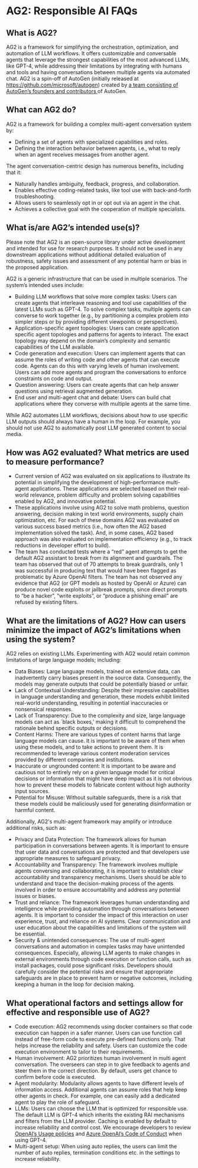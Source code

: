 # AG2: Responsible AI FAQs

## What is AG2?
AG2 is a framework for simplifying the orchestration, optimization, and automation of LLM workflows. It offers customizable and conversable agents that leverage the strongest capabilities of the most advanced LLMs, like GPT-4, while addressing their limitations by integrating with humans and tools and having conversations between multiple agents via automated chat. AG2 is a spin-off of AutoGen (initially released at https://github.com/microsoft/autogen) created by [a team consisting of AutoGen’s founders and contributors ](https://github.com/ag2ai/ag2/blob/main/MAINTAINERS.md) of AutoGen.

## What can AG2 do?
AG2 is a framework for building a complex multi-agent conversation system by:
- Defining a set of agents with specialized capabilities and roles.
-	Defining the interaction behavior between agents, i.e., what to reply when an agent receives messages from another agent.

The agent conversation-centric design has numerous benefits, including that it:
-	Naturally handles ambiguity, feedback, progress, and collaboration.
-	Enables effective coding-related tasks, like tool use with back-and-forth troubleshooting.
-	Allows users to seamlessly opt in or opt out via an agent in the chat.
-	Achieves a collective goal with the cooperation of multiple specialists.

## 	What is/are AG2’s intended use(s)?
Please note that AG2 is an open-source library under active development and intended for  use for research purposes. It should not be used in any downstream applications without additional detailed evaluation of robustness, safety issues and assessment of any potential harm or bias in the proposed application.

AG2 is a generic infrastructure that can be used in multiple scenarios. The system’s intended uses include:

-	Building LLM workflows that solve more complex tasks: Users can create agents that interleave reasoning and tool use capabilities of the latest LLMs such as GPT-4. To solve complex tasks, multiple agents can converse to work together (e.g., by partitioning a complex problem into simpler steps or by providing different viewpoints or perspectives).
-	Application-specific agent topologies: Users can create application specific agent topologies and patterns for agents to interact. The exact topology may depend on the domain’s complexity and semantic capabilities of the LLM available.
-	Code generation and execution: Users can implement agents that can assume the roles of writing code and other agents that can execute code. Agents can do this with varying levels of human involvement. Users can add more agents and program the conversations to enforce constraints on code and output.
-	Question answering: Users can create agents that can help answer questions using retrieval augmented generation.
-	End user and multi-agent chat and debate: Users can build chat applications where they converse with multiple agents at the same time.

While AG2 automates LLM workflows, decisions about how to use specific LLM outputs should always have a human in the loop. For example, you should not use AG2 to automatically post LLM generated content to social media.

## How was AG2 evaluated? What metrics are used to measure performance?
-	Current version of AG2 was evaluated on six applications to illustrate its potential in simplifying the development of high-performance multi-agent applications. These applications are selected based on their real-world relevance,  problem difficulty and problem solving capabilities enabled by AG2, and innovative potential.
-	These applications involve using AG2 to solve math problems, question answering, decision making in text world environments, supply chain optimization, etc. For each of these domains AG2 was evaluated on various success based metrics (i.e., how often the AG2 based implementation solved the task). And, in some cases, AG2 based approach was also evaluated on implementation efficiency (e.g., to track reductions in developer effort to build). 
- The team has conducted tests where a “red” agent attempts to get the default AG2 assistant to break from its alignment and guardrails. The team has observed that out of 70 attempts to break guardrails, only 1 was successful in producing text that would have been flagged as problematic by Azure OpenAI filters. The team has not observed any evidence that AG2 (or GPT models as hosted by OpenAI or Azure) can produce novel code exploits or jailbreak prompts, since direct prompts to “be a hacker”, “write exploits”, or “produce a phishing email” are refused by existing filters.


## What are the limitations of AG2? How can users minimize the impact of AG2’s limitations when using the system?
AG2 relies on existing LLMs. Experimenting with AG2 would retain common limitations of large language models; including:

- Data Biases: Large language models, trained on extensive data, can inadvertently carry biases present in the source data. Consequently, the models may generate outputs that could be potentially biased or unfair.
-	Lack of Contextual Understanding: Despite their impressive capabilities in language understanding and generation, these models exhibit limited real-world understanding, resulting in potential inaccuracies or nonsensical responses.
-	Lack of Transparency: Due to the complexity and size, large language models can act as `black boxes,' making it difficult to comprehend the rationale behind specific outputs or decisions.
-	Content Harms: There are various types of content harms that large language models can cause. It is important to be aware of them when using these models, and to take actions to prevent them. It is recommended to leverage various content moderation services provided by different companies and institutions.
-	Inaccurate or ungrounded content: It is important to be aware and cautious not to entirely rely on a given language model for critical decisions or information that might have deep impact as it is not obvious how to prevent these models to fabricate content without high authority input sources.
-	Potential for Misuse: Without suitable safeguards, there is a risk that these models could be maliciously used for generating disinformation or harmful content.


Additionally, AG2's multi-agent framework may amplify or introduce additional risks, such as:
-	Privacy and Data Protection: The framework allows for human participation in conversations between agents. It is important to ensure that user data and conversations are protected and that developers use appropriate measures to safeguard privacy.
-	Accountability and Transparency: The framework involves multiple agents conversing and collaborating, it is important to establish clear accountability and transparency mechanisms. Users should be able to understand and trace the decision-making process of the agents involved in order to ensure accountability and address any potential issues or biases.
-	Trust and reliance: The framework leverages human understanding and intelligence while providing automation through conversations between agents. It is important to consider the impact of this interaction on user experience, trust, and reliance on AI systems. Clear communication and user education about the capabilities and limitations of the system will be essential.
-	Security & unintended consequences: The use of multi-agent conversations and automation in complex tasks may have unintended consequences. Especially, allowing LLM agents to make changes in external environments through code execution or function calls, such as install packages, could pose significant risks. Developers should carefully consider the potential risks and ensure that appropriate safeguards are in place to prevent harm or negative outcomes, including keeping a human in the loop for decision making.

## What operational factors and settings allow for effective and responsible use of AG2?
-	Code execution: AG2 recommends using docker containers so that code execution can happen in a safer manner. Users can use function call instead of free-form code to execute pre-defined functions only. That helps increase the reliability and safety. Users can customize the code execution environment to tailor to their requirements.
-	Human involvement: AG2 prioritizes human involvement in multi agent conversation. The overseers can step in to give feedback to agents and steer them in the correct direction. By default, users get chance to confirm before code is executed.
-	Agent modularity: Modularity allows agents to have different levels of information access. Additional agents can assume roles that help keep other agents in check. For example, one can easily add a dedicated agent to play the role of safeguard.
-	LLMs: Users can choose the LLM that is optimized for responsible use. The default LLM is GPT-4 which inherits the existing RAI mechanisms and filters from the LLM provider. Caching is enabled by default to increase reliability and control cost. We encourage developers to review [OpenAI’s Usage policies](https://openai.com/policies/usage-policies) and [Azure OpenAI’s Code of Conduct](https://learn.microsoft.com/en-us/legal/cognitive-services/openai/code-of-conduct) when using GPT-4.
-	Multi-agent setup: When using auto replies, the users can limit the number of auto replies, termination conditions etc. in the settings to increase reliability.
